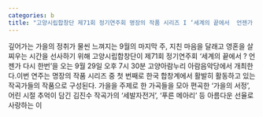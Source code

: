 ```yaml
---
categories: b
title: "고양시립합창단 제71회 정기연주회 명장의 작품 시리즈 I ‘세계의 끝에서  언젠가 다시 한번’ 개최"
---
```

깊어가는 가을의 정취가 물씬 느껴지는 9월의 마지막 주, 지친 마음을 달래고 영혼을 살찌우는 시간을 선사하기 위해 고양시립합창단이 제71회 정기연주회 ‘세계의 끝에서 ? 언젠가 다시 한번’을 오는 9월 29일 오후 7시 30분 고양아람누리 아람음악당에서 개최한다.이번 연주는 명장의 작품 시리즈 중 첫 번째로 한국 합창계에서 활발히 활동하고 있는 작곡가들의 작품으로 구성된다. 가을을 주제로 한 가곡들을 모아 편곡한 ‘가을의 서정’, 어린 시절 추억이 담긴 김진수 작곡가의 ‘세발자전거’, ‘푸른 메아리’ 등 아름다운 선율로 사랑하는 이